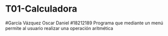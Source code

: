 # T01-Calculadora
#García Vázquez Oscar Daniel #18212189
Programa que mediante un menú permite al usuario realizar una operación aritmética
